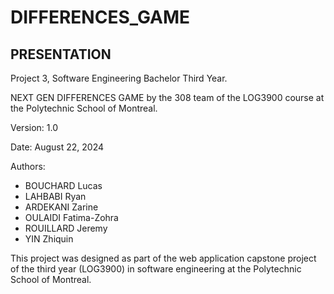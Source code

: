 # DIFFERENCES_GAME

## PRESENTATION
Project 3, Software Engineering Bachelor Third Year.

NEXT GEN DIFFERENCES GAME by the 308 team of the LOG3900 course at the Polytechnic School of Montreal.

Version: 1.0

Date: August 22, 2024

Authors:
* BOUCHARD Lucas
* LAHBABI Ryan
* ARDEKANI Zarine
* OULAIDI Fatima-Zohra
* ROUILLARD Jeremy
* YIN Zhiquin

This project was designed as part of the web application capstone project of the third year (LOG3900) in software engineering at the Polytechnic School of Montreal.


